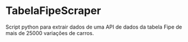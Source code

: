 # TabelaFipeScraper
Script python para extrair dados de uma API de dados da tabela Fipe de mais de 25000 variações de carros.
